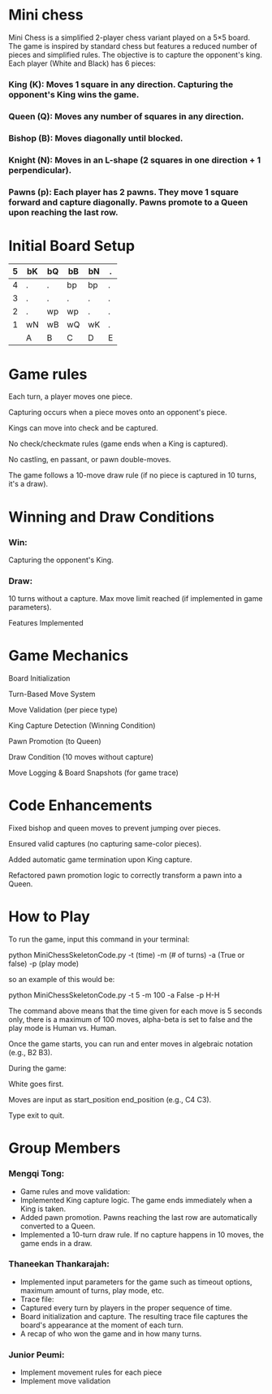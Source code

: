 # Mini chess
Mini Chess is a simplified 2-player chess variant played on a 5×5 board. The game is inspired by standard chess but features a reduced number of pieces and simplified rules. The objective is to capture the opponent's king.
Each player (White and Black) has 6 pieces:

### King (K): Moves 1 square in any direction. Capturing the opponent's King wins the game.

### Queen (Q): Moves any number of squares in any direction.

### Bishop (B): Moves diagonally until blocked.

### Knight (N): Moves in an L-shape (2 squares in one direction + 1 perpendicular).

### Pawns (p): Each player has 2 pawns. They move 1 square forward and capture diagonally. Pawns promote to a Queen upon reaching the last row.

# Initial Board Setup

| 5  | bK  | bQ  | bB  | bN  | .  |
|----|----|----|----|----|----|
| 4  | .  | .  | bp | bp | .  |
| 3  | .  | .  | .  | .  | .  |
| 2  | .  | wp | wp | .  | .  |
| 1  | wN  | wB  | wQ  | wK  | .  |
|    | A  | B  | C  | D  | E  |

# Game rules
Each turn, a player moves one piece.

Capturing occurs when a piece moves onto an opponent's piece.

Kings can move into check and be captured.

No check/checkmate rules (game ends when a King is captured).

No castling, en passant, or pawn double-moves.

The game follows a 10-move draw rule (if no piece is captured in 10 turns, it's a draw).

# Winning and Draw Conditions

### Win: 
Capturing the opponent's King.

### Draw:
10 turns without a capture. Max move limit reached (if implemented in game parameters).

Features Implemented

# Game Mechanics

Board Initialization

Turn-Based Move System

Move Validation (per piece type)

King Capture Detection (Winning Condition)

Pawn Promotion (to Queen)

Draw Condition (10 moves without capture)

Move Logging & Board Snapshots (for game trace)

# Code Enhancements

Fixed bishop and queen moves to prevent jumping over pieces.

Ensured valid captures (no capturing same-color pieces).

Added automatic game termination upon King capture.

Refactored pawn promotion logic to correctly transform a pawn into a Queen.

# How to Play

To run the game, input this command in your terminal:

python MiniChessSkeletonCode.py -t (time) -m (# of turns) -a (True or false) -p (play mode)

so an example of this would be:

python MiniChessSkeletonCode.py -t 5 -m 100 -a False -p H-H

The command above means that the time given for each move is 5 seconds only, there is a maximum of 100 moves, alpha-beta is set to false and the play mode is Human vs. Human.

Once the game starts, you can run and enter moves in algebraic notation (e.g., B2 B3).

During the game:

White goes first.

Moves are input as start_position end_position (e.g., C4 C3).

Type exit to quit.

# Group Members
### Mengqi Tong: 
- Game rules and move validation: 
- Implemented King capture logic. The game ends immediately when a King is taken.
- Added pawn promotion. Pawns reaching the last row are automatically converted to a Queen.
- Implemented a 10-turn draw rule. If no capture happens in 10 moves, the game ends in a draw.

### Thaneekan Thankarajah:
- Implemented input parameters for the game such as timeout options, maximum amount of turns, play mode, etc.
- Trace file:
- Captured every turn by players in the proper sequence of time. 
- Board initialization and capture. The resulting trace file captures the board's appearance at the moment of each turn.
- A recap of who won the game and in how many turns.
### Junior Peumi:
- Implement movement rules for each piece
- Implement move validation
